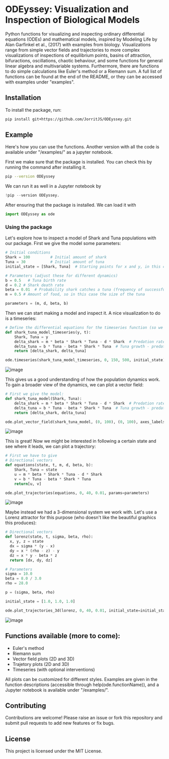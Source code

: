 # ODEyssey: Visualization and Inspection of Biological Models
Python functions for visualizing and inspecting ordinary differential equations (ODEs) and mathematical models, inspired by Modeling Life by Alan Garfinkel et al., (2017) with examples from biology. Visualizations range from simple vector fields and trajectories to more complex visualizations of inspections of equilibrium points, basins of attraction, bifuractions, oscillations, chaotic behaviour, and some functions for general linear algebra and multivariable systems. Furthermore, there are functions to do simple calculations like Euler's method or a Riemann sum. A full list of functions can be found at the end of the README, or they can be accessed with examples under "examples".

## Installation
To install the package, run:

```bash
pip install git+https://github.com/JorritJS/ODEyssey.git
```

## Example
Here's how you can use the functions. Another version with all the code is available under "/examples/" as a jupyter notebook.

First we make sure that the package is installed. You can check this by running the command after installing it.
```bash
pip --version ODEyssey
```
We can run it as well in a Jupyter notebook by
```python
!pip --version ODEyssey.
```
After ensuring that the package is installed. We can load it with
```python
import ODEyssey as ode
```
### Using the package
Let's explore how to inspect a model of Shark and Tuna populations with our package.
First we give the model some parameters:
```python
# Initial conditions
Shark = 100         # Initial amount of shark
Tuna = 30           # Initial amount of tuna
initial_state = [Shark, Tuna]  # Starting points for x and y, in this case Shark and Tuna populations

# Parameters (adjust these for different dynamics)
b = 0.5   # Tuna birth rate
d = 0.2 # Shark death rate
beta = 0.01  # Probability shark catches a tuna (frequency of successful shark-tuna encounters)
m = 0.5 # Amount of food, so in this case the size of the tuna

parameters = (m, d, beta, b)
```
Then we can start making a model and inspect it. A nice visualization to do is a timeseries:
```python
# Define the differential equations for the timeseries function (so we need y and t)
def shark_tuna_model_timeseries(y, t):
    Shark, Tuna = y
    delta_shark = m * beta * Shark * Tuna - d * Shark  # Predation rate * interaction - natural shark death rate
    delta_tuna = b * Tuna - beta * Shark * Tuna  # Tuna growth - predation rate * interaction
    return [delta_shark, delta_tuna]

ode.timeseries(shark_tuna_model_timeseries, 0, 150, 500, initial_state)
```
![image](https://github.com/user-attachments/assets/8636a3fa-01e6-48a7-bcb8-f0e82df35ca2)

This gives us a good understanding of how the population dynamics work. To gain a broader view of the dynamics, we can plot a vector field:
```python
# First we give the model:
def shark_tuna_model(Shark, Tuna):
    delta_shark = m * beta * Shark * Tuna - d * Shark  # Predation rate * interaction - natural shark death rate
    delta_tuna = b * Tuna - beta * Shark * Tuna  # Tuna growth - predation rate * interaction
    return [delta_shark, delta_tuna]

ode.plot_vector_field(shark_tuna_model, (0, 100), (0, 100), axes_labels=['Shark', 'Tuna'])
```
![image](https://github.com/user-attachments/assets/84d24862-3474-4ce3-9ae5-297186ba0e92)

This is great! Now we might be interested in following a certain state and see where it leads, we can plot a trajectory:
```python
# First we have to give
# Directional vectors
def equations(state, t, m, d, beta, b):
    Shark, Tuna = state
    u = m * beta * Shark * Tuna - d * Shark
    v = b * Tuna - beta * Shark * Tuna
    return[u, v]

ode.plot_trajectories(equations, 0, 40, 0.01, params=parameters)
```
![image](https://github.com/user-attachments/assets/65238a9f-5a75-4c45-88d8-684040bf49dc)

Maybe instead we had a 3-dimensional system we work with. Let's use a Lorenz attractor for this purpose (who doesn't like the beautiful graphics this produces):
```python
# Directional vectors
def lorenz(state, t, sigma, beta, rho):
  x, y, z = state
  dx = sigma * (y - x)
  dy = x * (rho - z) - y
  dz = x * y - beta * z
  return [dx, dy, dz]

# Parameters
sigma = 10.0
beta = 8.0 / 3.0
rho = 28.0

p = (sigma, beta, rho)

initial_state = [1.0, 1.0, 1.0]

ode.plot_trajectories_3d(lorenz, 0, 40, 0.01, initial_state=initial_state, params=p)
```
![image](https://github.com/user-attachments/assets/b544e4fc-7f0a-431b-aa3b-1ff97670f410)

## Functions available (more to come):
- Euler's method
- Riemann sum
- Vector field plots (2D and 3D)
- Trajetory plots (2D and 3D)
- Timeseries (with optional interventions)

All plots can be customized for different styles.
Examples are given in the function descriptions (accessible through help(ode.functionName)), and a Jupyter notebook is available under "/examples/".

## Contributing
Contributions are welcome! Please raise an issue or fork this repository and submit pull requests to add new features or fix bugs.

## License
This project is licensed under the MIT License.
